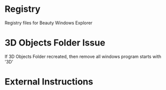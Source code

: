 # Registry
Registry files for Beauty Windows Explorer

# 3D Objects Folder Issue
If 3D Objects Folder recreated, then remove all windows program starts with '3D'

# External Instructions
